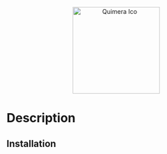<p align="center">
  <a href="https://github.com/fernandohcorrea/quimera-dev" target="blank"><img src="https://cdn-icons-png.flaticon.com/512/477/477169.png" width="200" alt="Quimera Ico" /></a>
</p>

# Description



## Installation

